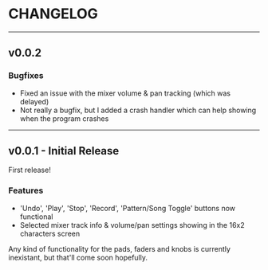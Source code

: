 # CHANGELOG

-----------------

## v0.0.2
### Bugfixes

* Fixed an issue with the mixer volume & pan tracking (which was delayed)
* Not really a bugfix, but I added a crash handler which can help showing when the program crashes

-----------------

## v0.0.1 - Initial Release
First release!

### Features

* 'Undo', 'Play', 'Stop', 'Record', 'Pattern/Song Toggle' buttons now functional
* Selected mixer track info & volume/pan settings showing in the 16x2 characters screen

Any kind of functionality for the pads, faders and knobs is currently inexistant, but that'll come soon hopefully.